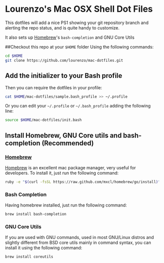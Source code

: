 # Lourenzo's Mac OSX Shell Dot Files

This dotfiles will add a nice PS1 showing your git repository branch and alerting the repo status, and is quite handy to customize.

It also sets up [Homebrew](http://brew.sh)'s `bash-completion` and GNU Core Utils


##Checkout this repo at your `$HOME` folder
Using the following commands:
```bash
cd $HOME
git clone https://github.com/lourenzo/mac-dotfiles.git
```

## Add the initializer to your Bash profile


Then you can require the dotfiles in your profile:

```bash
cat $HOME/mac-dotfiles/sample.bash_profile >> ~/.profile
```

Or you can edit your `~/.profile` or `~/.bash_profile` adding the following line:

```bash
source $HOME/mac-dotfiles/init.bash
```

## Install Homebrew, GNU Core utils and bash-completion (Recommended)

### [Homebrew](http://brew.sh)
[Homebrew](http://brew.sh) is an excellent mac package manager, very useful for developers.
To install it, just run the following command:

```bash
ruby -e "$(curl -fsSL https://raw.github.com/mxcl/homebrew/go/install)"
```

### Bash Completion

Having homebrew installed, just run the following command:

```bash
brew install bash-completion
```

### GNU Core Utils
If you are used with GNU commands, used in most GNU/Linux distros and slightly different from BSD core utils mainly in command syntax, you can install it using the following command:

```bash
brew install coreutils
```
